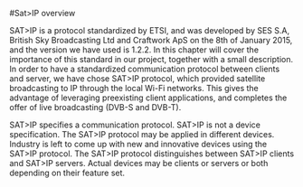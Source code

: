 #Sat>IP overview

SAT>IP is a protocol standardized by ETSI, and was developed by SES S.A, British Sky Broadcasting Ltd and Craftwork ApS on the 8th of January 2015, and the version we have used is 1.2.2. In this chapter will cover the importance of this standard in our project, together with a small description.
In order to have a standardized communication protocol between clients and server, we have chose SAT>IP protocol, which provided satellite broadcasting to IP through the local Wi-Fi networks. This gives the advantage of leveraging preexisting client applications, and completes the offer of live broadcasting  (DVB-S and DVB-T).

SAT>IP specifies a communication protocol. SAT>IP is not a device specification. The SAT>IP protocol may be applied in different devices. Industry is left to come up with new and innovative devices using the SAT>IP protocol. 
The SAT>IP protocol distinguishes between SAT>IP clients and SAT>IP servers. Actual devices may be clients or servers or both depending on their feature set. 
